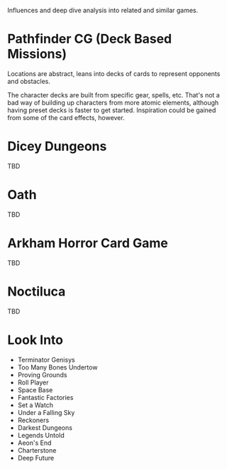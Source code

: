 Influences and deep dive analysis into related and similar games.

# Pathfinder CG (Deck Based Missions)

Locations are abstract, leans into decks of cards to represent opponents and obstacles.

The character decks are built from specific gear, spells, etc. That's not a bad way of building up characters from more atomic elements, although having preset decks is faster to get started. Inspiration could be gained from some of the card effects, however.

# Dicey Dungeons

TBD

# Oath

TBD

# Arkham Horror Card Game

TBD

# Noctiluca

TBD

# Look Into

* Terminator Genisys
* Too Many Bones Undertow
* Proving Grounds
* Roll Player
* Space Base
* Fantastic Factories
* Set a Watch
* Under a Falling Sky
* Reckoners
* Darkest Dungeons
* Legends Untold
* Aeon's End
* Charterstone
* Deep Future